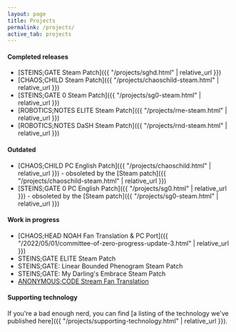 ```yaml
---
layout: page
title: Projects
permalink: /projects/
active_tab: projects
---
```


#### Completed releases

* [STEINS;GATE Steam Patch]({{ "/projects/sghd.html" | relative_url }})
* [CHAOS;CHILD Steam Patch]({{ "/projects/chaoschild-steam.html" | relative_url }})
* [STEINS;GATE 0 Steam Patch]({{ "/projects/sg0-steam.html" | relative_url }})
* [ROBOTICS;NOTES ELITE Steam Patch]({{ "/projects/rne-steam.html" | relative_url }})
* [ROBOTICS;NOTES DaSH Steam Patch]({{ "/projects/rnd-steam.html" | relative_url }})

#### Outdated

* [CHAOS;CHILD PC English Patch]({{ "/projects/chaoschild.html" | relative_url }}) - obsoleted by the [Steam patch]({{ "/projects/chaoschild-steam.html" | relative_url }})
* [STEINS;GATE 0 PC English Patch]({{ "/projects/sg0.html" | relative_url }}) - obsoleted by the [Steam patch]({{ "/projects/sg0-steam.html" | relative_url }})

#### Work in progress

* [CHAOS;HEAD NOAH Fan Translation & PC Port]({{ "/2022/05/01/committee-of-zero-progress-update-3.html" | relative_url }})
* STEINS;GATE ELITE Steam Patch
* STEINS;GATE: Linear Bounded Phenogram Steam Patch
* STEINS;GATE: My Darling's Embrace Steam Patch
* [ANONYMOUS;CODE Stream Fan Translation](https://www.youtube.com/playlist?list=PLeViZIz-t1nfNxhH1MUmD6xzSU9c7n6_8)

#### Supporting technology

If you're a bad enough nerd, you can find [a listing of the technology we've published here]({{ "/projects/supporting-technology.html" | relative_url }}).
